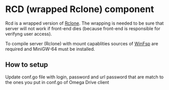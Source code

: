 # RCD (wrapped Rclone) component
Rcd is a wrapped version of [Rclone](https://github.com/rclone/rclone "Rclone"). The wrapping is needed to be sure that server will not work if front-end dies (because front-end is responsible for verifyng user access).

To compile server (Rclone) with mount capablities sources of [WinFsp](https://github.com/winfsp/winfsp "WinFsp") are required and MiniGW-64 must be installed.

## How to setup
Update conf.go file with login, password and url password that are match to the ones you put in conf.go of Omega Drive client